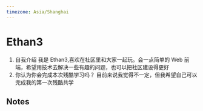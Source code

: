 ```yaml
---
timezone: Asia/Shanghai
---
```



# Ethan3

1. 自我介绍
我是 Ethan3,喜欢在社区里和大家一起玩。会一点简单的 Web 前端，希望用技术去解决一些有趣的问题，也可以把社区建设得更好
2. 你认为你会完成本次残酷学习吗？
目前来说我觉得不一定，但我希望自己可以完成我的第一次残酷共学

## Notes

